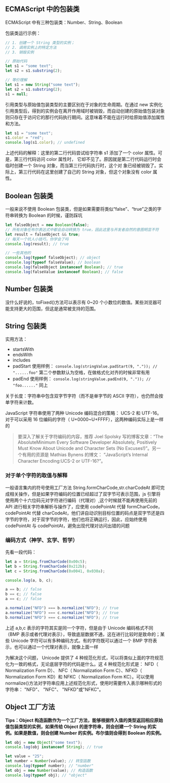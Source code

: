 ## ECMAScript 中的包装类

ECMAScript 中有三种包装类：Number、String、Boolean

包装类运行示例：

```js
// 1. 创建一个 String 类型的实例；
// 2. 调用实例上的特定方法
// 3. 销毁实例

// 原始代码
let s1 = "some text";
let s2 = s1.substring(2);

// 等价理解
let s1 = new String("some text");
let s2 = s1.substring(2);
s1 = null;
```

引用类型与原始值包装类型的主要区别在于对象的生命周期。在通过 new 实例化引用类型后，得到的实例会在离开作用域时被销毁，而自动创建的原始值包装对象则只存在于访问它的那行代码执行期间。这意味着不能在运行时给原始值添加属性和方法。

```js
let s1 = "some text";
s1.color = "red";
console.log(s1.color); // undefined
```

上述代码的解释：这里的第二行代码尝试给字符串 s1 添加了一个 color 属性。可是，第三行代码访问 color 属性时，
它却不见了。原因就是第二行代码运行时会临时创建一个 String 对象，而当第三行代码执行时，这个对
象已经被销毁了。实际上，第三行代码在这里创建了自己的 String 对象，但这个对象没有 color 属性。

## Boolean 包装类

一般来说不使用 Boolean 包装类，但是如果需要将类似“false”、“true”之类的字符串转换为 Boolean 的时候，谨防踩坑

```js
let falseObject = new Boolean(false);
// 所有对象在布尔表达式中都会自动转换为 true，因此这里与开发者自然的意图明显不符
let result = falseObject && true;
// 每天一个坑人小技巧，你学会了吗
console.log(result); // true

// 一些其他的
console.log(typeof falseObject); // object
console.log(typeof falseValue); // boolean
console.log(falseObject instanceof Boolean); // true
console.log(falseValue instanceof Boolean); // false
```

## Number 包装类

没什么好说的，toFixed()方法可以表示有 0~20 个小数位的数值。某些浏览器可能支持更大的范围，但这是通常被支持的范围。

## String 包装类

实用方法：

- startsWith
- endsWith
- includes
- padStart 使用样例： `console.log(stringValue.padStart(9, ".")); // "......foo"` 第二个参数默认为空格，在做格式化对齐的时候非常有用
- padEnd 使用样例： `console.log(stringValue.padEnd(9, ".")); // "foo......"` 同上

关于长度：字符串中包含双字节字符（而不是单字节的 ASCII 字符），也仍然会按单字符来计数。

JavaScript 字符串使用了两种 Unicode 编码混合的策略： UCS-2 和 UTF-16。对于可以采用 16 位编码的字符（ U+0000~U+FFFF），这两种编码实际上是一样的

> 要深入了解关于字符编码的内容，推荐 Joel Spolsky 写的博客文章：“The AbsoluteMinimum Every Software Developer Absolutely, Positively Must Know About Unicode and Character Sets (No Excuses!)”。另一个有用的资源是 Mathias Bynens 的博文： “JavaScript’s Internal Character Encoding:UCS-2 or UTF-16?”。

### 对于单个字符的取值与解释

一般语言集内的符号使用工厂方法 String.formCharCode,str.charCodeAt 即可完成相关操作，但是如果字符编码的位置已经超过了双字节可表示范围，js 引擎将使用两个十六位码元对字符进行编码（代理对）,这个时候就不能再使用先前的 API 进行相关字符串解析与操作了，应使用 codePointAt 代替 formCharCode，codePointAt 代替 charCodeAt，他们讲自动识别目标位置的码点是双字节还是四字节的字符，对于双字节的字符，他们也将正确运行，因此，应始终使用 codePointAt 与 codePointAt，避免出现代理对访问出错的问题

### 编码方式（神学、玄学、哲学）

先看一段代码：

```js
let a = String.fromCharCode(0x00c5);
let b = String.fromCharCode(0x212b);
let c = String.fromCharCode(0x0041, 0x030a);

console.log(a, b, c);

a == b; // false
b == c; // false
a == c; // false

a.normalize("NFD") === b.normalize("NFD"); // true
a.normalize("NFD") === c.normalize("NFD"); // true
b.normalize("NFD") === c.normalize("NFD"); // true
```

上述 a,b,c 表示的字符其实是同一个字符，但是由于 Unicode 编码格式不同（BMP 表示或者代理对表示），导致底层数据不通，这在进行比较时是致命的；某些 Unicode 字符可以有多种编码方式。有的字符既可以通过一个 BMP 字符表示，也可以通过一个代理对表示，就像上面一样

为解决这个问题， Unicode 提供了 4 种规范化形式，可以将类似上面的字符规范化为一致的格式，无论底层字符的代码是什么。这 4 种规范化形式是： NFD（ Normalization Form D）、 NFC（ Normalization Form C）、NFKD（ Normalization Form KD）和 NFKC（ Normalization Form KC）。可以使用 normalize()方法对字符串应用上述规范化形式，使用时需要传入表示哪种形式的字符串： "NFD"、 "NFC"、 "NFKD"或"NFKC"。

## Object 工厂方法

**Tips：Object 构造函数作为一个工厂方法，能够根据传入值的类型返回相应原始值包装类型的实例，如果传给 Object 的是字符串，则会创建一个 String 的实例。如果是数值，则会创建 Number 的实例。布尔值则会得到 Boolean 的实例。**

```js
let obj = new Object("some text");
console.log(obj instanceof String); // true

let value = "25";
let number = Number(value); // 转型函数
console.log(typeof number); // "number"
let obj = new Number(value); // 构造函数
console.log(typeof obj); // "object"
```
